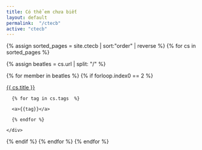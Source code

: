 ```yaml
---
title: Có thể em chưa biết
layout: default
permalink:  "/ctecb"
active: "ctecb"
---
```


<div class="view_year">
{% assign sorted_pages = site.ctecb  | sort:"order" | reverse %}
{% for cs in sorted_pages %}

{% assign beatles = cs.url | split: "/" %}

{% for member in beatles %}
{% if forloop.index0 == 2 %}



<div class="materials-item">
    <div class="tt">
      <a href="{{ cs.url }}">{{ cs.title }}</a>
    </div>
    <div class="kw">

      {% for tag in cs.tags  %}

      <a>{{tag}}</a>

      {% endfor %}

    </div>
</div>

{% endif %}
{% endfor %}
{% endfor %}
</div>
